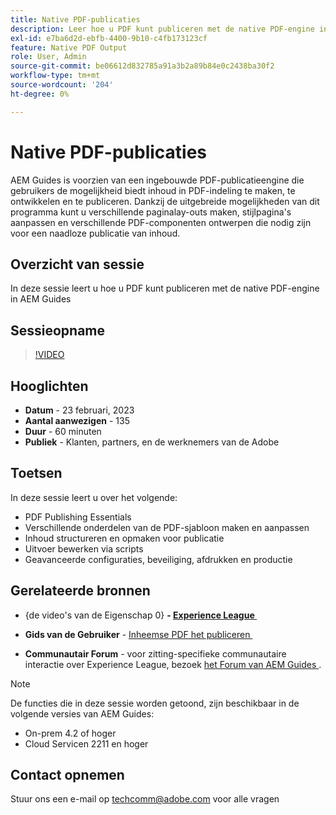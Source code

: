 ```yaml
---
title: Native PDF-publicaties
description: Leer hoe u PDF kunt publiceren met de native PDF-engine in AEM Guides.
exl-id: e7ba6d2d-ebfb-4400-9b10-c4fb173123cf
feature: Native PDF Output
role: User, Admin
source-git-commit: be06612d832785a91a3b2a89b84e0c2438ba30f2
workflow-type: tm+mt
source-wordcount: '204'
ht-degree: 0%

---
```


# Native PDF-publicaties

AEM Guides is voorzien van een ingebouwde PDF-publicatieengine die gebruikers de mogelijkheid biedt inhoud in PDF-indeling te maken, te ontwikkelen en te publiceren. Dankzij de uitgebreide mogelijkheden van dit programma kunt u verschillende paginalay-outs maken, stijlpagina&#39;s aanpassen en verschillende PDF-componenten ontwerpen die nodig zijn voor een naadloze publicatie van inhoud.

## Overzicht van sessie

In deze sessie leert u hoe u PDF kunt publiceren met de native PDF-engine in AEM Guides

## Sessieopname

>[!VIDEO](https://video.tv.adobe.com/v/3416076/native-pdf?quality=12&learn=on)

## Hooglichten

- **Datum** - 23 februari, 2023
- **Aantal aanwezigen** - 135
- **Duur** - 60 minuten
- **Publiek** - Klanten, partners, en de werknemers van de Adobe

## Toetsen

In deze sessie leert u over het volgende:
- PDF Publishing Essentials
- Verschillende onderdelen van de PDF-sjabloon maken en aanpassen
- Inhoud structureren en opmaken voor publicatie
- Uitvoer bewerken via scripts
- Geavanceerde configuraties, beveiliging, afdrukken en productie

## Gerelateerde bronnen

- {de video&#39;s van de Eigenschap 0} **- [&#x200B; Experience League &#x200B;](https://experienceleague.adobe.com/docs/experience-manager-guides-learn/videos/advanced-user-guide/overview.html?lang=nl-NL)**

- **Gids van de Gebruiker** - [&#x200B; Inheemse PDF het publiceren &#x200B;](https://experienceleague.adobe.com/docs/experience-manager-guides-learn/tutorials/configuring/config-native-pdf-publish/pdf-template.html?lang=en)

- **Communautair Forum** - voor zitting-specifieke communautaire interactie over Experience League, bezoek [&#x200B; het Forum van AEM Guides &#x200B;](https://experienceleaguecommunities.adobe.com/t5/experience-manager-guides/bd-p/xml-documentation-discussions).

>[!NOTE]
>
> De functies die in deze sessie worden getoond, zijn beschikbaar in de volgende versies van AEM Guides:
> - On-prem 4.2 of hoger
> - Cloud Servicen 2211 en hoger

## Contact opnemen

Stuur ons een e-mail op <techcomm@adobe.com> voor alle vragen
